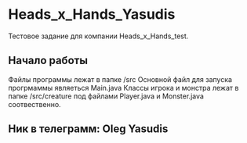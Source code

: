 # Heads_x_Hands_Yasudis

Тестовое задание для компании Heads_x_Hands_test.

## Начало работы 
Файлы программы лежат в папке /src
Основной файл для запуска прогрмаммы являеться Main.java
Классы игрока и монстра лежат в папке /src/creature под файлами Player.java и Monster.java соотвественно.


## Ник в телеграмм: Oleg Yasudis


